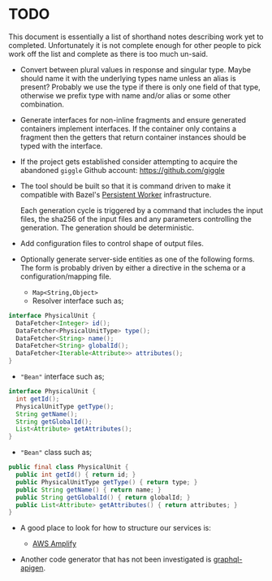 # TODO

This document is essentially a list of shorthand notes describing work yet to completed.
Unfortunately it is not complete enough for other people to pick work off the list and
complete as there is too much un-said.

* Convert between plural values in response and singular type. Maybe should name it with the underlying types name
  unless an alias is present? Probably we use the type if there is only one field of that type, otherwise we prefix
  type with name and/or alias or some other combination.


* Generate interfaces for non-inline fragments and ensure generated containers implement interfaces. If the container
  only contains a fragment then the getters that return container instances should be typed with the interface.

* If the project gets established consider attempting to acquire the abandoned `giggle`
  Github account: https://github.com/giggle

* The tool should be built so that it is command driven to make it compatible with Bazel's
  [Persistent Worker](https://medium.com/@mmorearty/how-to-create-a-persistent-worker-for-bazel-7738bba2cabb)
  infrastructure.

  Each generation cycle is triggered by a command that includes the input files, the sha256 of
  the input files and any parameters controlling the generation. The generation should be deterministic.

* Add configuration files to control shape of output files.

* Optionally generate server-side entities as one of the following forms. The form is probably driven by
  either a directive in the schema or a configuration/mapping file.
  - `Map<String,Object>`
  - Resolver interface such as;
```java
interface PhysicalUnit {
  DataFetcher<Integer> id();
  DataFetcher<PhysicalUnitType> type();
  DataFetcher<String> name();
  DataFetcher<String> globalId();
  DataFetcher<Iterable<Attribute>> attributes();
}
```
  - `"Bean"` interface such as;
```java
interface PhysicalUnit {
  int getId();
  PhysicalUnitType getType();
  String getName();
  String getGlobalId();
  List<Attribute> getAttributes();
}
```
  - `"Bean"` class such as;
```java
public final class PhysicalUnit {
  public int getId() { return id; }
  public PhysicalUnitType getType() { return type; }
  public String getName() { return name; }
  public String getGlobalId() { return globalId; }
  public List<Attribute> getAttributes() { return attributes; }
}
```

* A good place to look for how to structure our services is:
  - [AWS Amplify](https://aws-amplify.github.io/docs/cli/graphql)

* Another code generator that has not been investigated is [graphql-apigen](https://github.com/Distelli/graphql-apigen).
